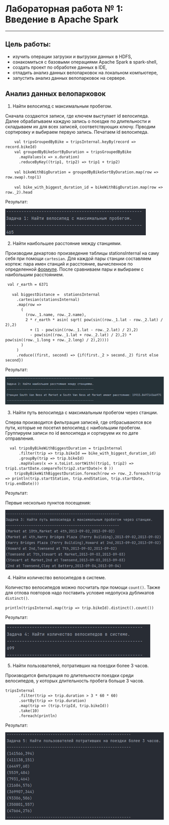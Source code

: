 # Лабораторная работа № 1: Введение в Apache Spark
***

## Цель работы:
* изучить операции загрузки и выгрузки данных в HDFS,
* ознакомиться с базовыми операциями Apache Spark в spark-shell,
* создать проект по обработке данных в IDE,
* отладить анализ данных велопарковок на локальном компьютере,
* запустить анализ данных велопарковок на сервере.


## Анализ данных велопарковок

1. Найти велосипед с максимальным пробегом.

Сначала создаются записи, где ключем выступает id велосипеда. 
Далее обрабатываем каждую запись о поездке по длительности и складываем их для всех записей, соответствующих ключу.
Прводим сортировку и выбираем первую запись. Печатаем id велосипеда.

```
    val tripsGroupedByBike = tripsInternal.keyBy(record => record.bikeId)
    val groupedByBikeSortByDuration = tripsGroupedByBike
      .mapValues(x => x.duration)
      .reduceByKey((trip1, trip2) => trip1 + trip2)

    val bikeWithBigDuration = groupedByBikeSortByDuration.map(row => row.swap).top(1)

    val bike_with_biggest_duration_id = bikeWithBigDuration.map(row => row._2).head
```
Результат:

![Велосипед с максимальным пробегом](https://github.com/DimaScientist/Big-Data/blob/main/LabWork1/images/task1.png)

2. Найти наибольшее расстояние между станциями.

Производим декартово произведение таблицы stationsInternal на саму себя при помощи ```cartesian```. Для каждой пары станции составляем кортеж: пара имен станций и расстояние, вычисленное по определенной [формуле](https://en.wikipedia.org/wiki/Haversine_formula). После сравниваем пары и выбираем с наибольшим расстоянием.

```
 val r_earth = 6371

   val biggestDistance =  stationsInternal
     .cartesian(stationsInternal)
     .map(row =>
       (
         (row._1.name, row._2.name), 
         2 * r_earth * asin( sqrt( pow(sin((row._1.lat - row._2.lat) / 2),2) 
           + (1 - pow(sin((row._1.lat - row._2.lat) / 2),2) 
           - pow(sin((row._1.lat + row._2.lat) / 2),2) * pow(sin((row._1.long + row._2.long) / 2),2))))
       )
     )
     .reduce((first, second) => {if(first._2 > second._2) first else second})
```

Результат:

![Наибольшее расстояние между станциями](https://github.com/DimaScientist/Big-Data/blob/main/LabWork1/images/task2.png)

3. Найти путь велосипеда с максимальным пробегом через станции.

Сперва производится фильтрация записей, где отбрасываются все пути, которые не посетил велосипед с наибольшим пробегом.
Группируем записи по id велосипеда и сортируем их по дате отправления.

```
  val tripsByBikeWithBiggestDuration = tripsInternal
      .filter(trip => trip.bikeId == bike_with_biggest_duration_id)
      .groupBy(trip => trip.bikeId)
      .mapValues(x => x.toList.sortWith((trip1, trip2) => trip1.startDate.compareTo(trip2.startDate)< 0 ))
    tripsByBikeWithBiggestDuration.foreach(row => row._2.foreach(trip => println(trip.startStation, trip.endStation, trip.startDate, trip.endDate)))
```
Результат:

Первые несколько пунктов посещения:

![Путь велосипеда с максимальным пробегом через станции](https://github.com/DimaScientist/Big-Data/blob/main/LabWork1/images/task3.png)

4. Найти количество велосипедов в системе.

Количество велосипедов можно посчитать при помощи ```count()```. Также для отлова повторов надо поставить условие недопуска дубликатов ```distinct()```.

```
println(tripsInternal.map(trip => trip.bikeId).distinct().count())
```

Результат:

![Количество велосипедов в системе](https://github.com/DimaScientist/Big-Data/blob/main/LabWork1/images/task4.png)

5. Найти пользователей, потративших на поездки более 3 часов.

Производится фильтрация по длительности поездки среди велосипедов, у которых длительность пробега больше 3 часов.

```
tripsInternal
      .filter(trip => trip.duration > 3 * 60 * 60)
      .sortBy(trip => trip.duration)
      .map(trip => (trip.tripId, trip.bikeId))
      .take(10)
      .foreach(println)
```

Результат:

![Пользователи, потратившие на поездки более 3 часов](https://github.com/DimaScientist/Big-Data/blob/main/LabWork1/images/task5.png)
